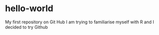 # hello-world
My first repository on Git Hub
I am trying to familiarise myself with R and I decided to try Github
